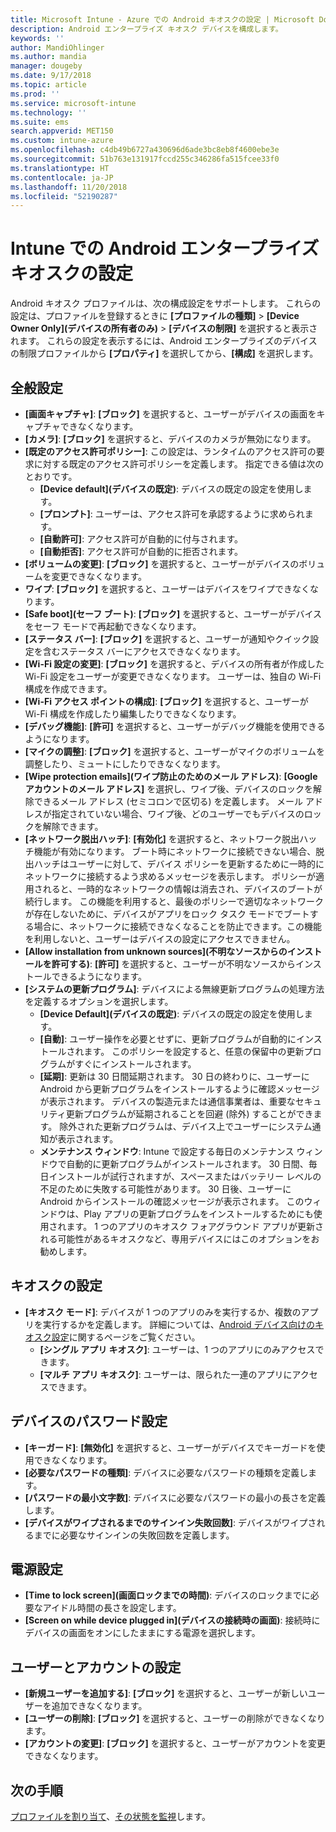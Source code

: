 ```yaml
---
title: Microsoft Intune - Azure での Android キオスクの設定 | Microsoft Docs
description: Android エンタープライズ キオスク デバイスを構成します。
keywords: ''
author: MandiOhlinger
ms.author: mandia
manager: dougeby
ms.date: 9/17/2018
ms.topic: article
ms.prod: ''
ms.service: microsoft-intune
ms.technology: ''
ms.suite: ems
search.appverid: MET150
ms.custom: intune-azure
ms.openlocfilehash: c4db49b6727a430696d6ade3bc8eb8f4600ebe3e
ms.sourcegitcommit: 51b763e131917fccd255c346286fa515fcee33f0
ms.translationtype: HT
ms.contentlocale: ja-JP
ms.lasthandoff: 11/20/2018
ms.locfileid: "52190287"
---
```

# <a name="android-enterprise-kiosk-settings-in-intune"></a>Intune での Android エンタープライズ キオスクの設定

Android キオスク プロファイルは、次の構成設定をサポートします。 これらの設定は、プロファイルを登録するときに **[プロファイルの種類]** > **[Device Owner Only]\(デバイスの所有者のみ\)** > **[デバイスの制限]** を選択すると表示されます。 これらの設定を表示するには、Android エンタープライズのデバイスの制限プロファイルから **[プロパティ]** を選択してから、**[構成]** を選択します。

## <a name="general-settings"></a>全般設定

- **[画面キャプチャ]**: **[ブロック]** を選択すると、ユーザーがデバイスの画面をキャプチャできなくなります。
- **[カメラ]**: **[ブロック]** を選択すると、デバイスのカメラが無効になります。
- **[既定のアクセス許可ポリシー]**: この設定は、ランタイムのアクセス許可の要求に対する既定のアクセス許可ポリシーを定義します。 指定できる値は次のとおりです。
    - **[Device default]\(デバイスの既定\)**: デバイスの既定の設定を使用します。
    - **[プロンプト]**: ユーザーは、アクセス許可を承認するように求められます。
    - **[自動許可]**: アクセス許可が自動的に付与されます。
    - **[自動拒否]**: アクセス許可が自動的に拒否されます。
- **[ボリュームの変更]**: **[ブロック]** を選択すると、ユーザーがデバイスのボリュームを変更できなくなります。
- **ワイプ**: **[ブロック]** を選択すると、ユーザーはデバイスをワイプできなくなります。
- **[Safe boot]\(セーフ ブート\)**: **[ブロック]** を選択すると、ユーザーがデバイスをセーフ モードで再起動できなくなります。
- **[ステータス バー]**: **[ブロック]** を選択すると、ユーザーが通知やクイック設定を含むステータス バーにアクセスできなくなります。
- **[Wi-Fi 設定の変更]**: **[ブロック]** を選択すると、デバイスの所有者が作成した Wi-Fi 設定をユーザーが変更できなくなります。 ユーザーは、独自の Wi-Fi 構成を作成できます。
- **[Wi-Fi アクセス ポイントの構成]**: **[ブロック]** を選択すると、ユーザーが Wi-Fi 構成を作成したり編集したりできなくなります。
- **[デバッグ機能]**: **[許可]** を選択すると、ユーザーがデバッグ機能を使用できるようになります。
- **[マイクの調整]**: **[ブロック]** を選択すると、ユーザーがマイクのボリュームを調整したり、ミュートにしたりできなくなります。
- **[Wipe protection emails]\(ワイプ防止のためのメール アドレス\)**: **[Google アカウントのメール アドレス]** を選択し、ワイプ後、デバイスのロックを解除できるメール アドレス (セミコロンで区切る) を定義します。 メール アドレスが指定されていない場合、ワイプ後、どのユーザーでもデバイスのロックを解除できます。
- **[ネットワーク脱出ハッチ]**: **[有効化]** を選択すると、ネットワーク脱出ハッチ機能が有効になります。 ブート時にネットワークに接続できない場合、脱出ハッチはユーザーに対して、デバイス ポリシーを更新するために一時的にネットワークに接続するよう求めるメッセージを表示します。 ポリシーが適用されると、一時的なネットワークの情報は消去され、デバイスのブートが続行します。 この機能を利用すると、最後のポリシーで適切なネットワークが存在しないために、デバイスがアプリをロック タスク モードでブートする場合に、ネットワークに接続できなくなることを防止できます。この機能を利用しないと、ユーザーはデバイスの設定にアクセスできません。
- **[Allow installation from unknown sources]\(不明なソースからのインストールを許可する\)**: **[許可]** を選択すると、ユーザーが不明なソースからインストールできるようになります。
- **[システムの更新プログラム]**: デバイスによる無線更新プログラムの処理方法を定義するオプションを選択します。
    - **[Device Default]\(デバイスの既定\)**: デバイスの既定の設定を使用します。
    - **[自動]**: ユーザー操作を必要とせずに、更新プログラムが自動的にインストールされます。 このポリシーを設定すると、任意の保留中の更新プログラムがすぐにインストールされます。
    - **[延期]**: 更新は 30 日間延期されます。 30 日の終わりに、ユーザーに Android から更新プログラムをインストールするように確認メッセージが表示されます。 デバイスの製造元または通信事業者は、重要なセキュリティ更新プログラムが延期されることを回避 (除外) することができます。 除外された更新プログラムは、デバイス上でユーザーにシステム通知が表示されます。 
    - **メンテナンス ウィンドウ**: Intune で設定する毎日のメンテナンス ウィンドウで自動的に更新プログラムがインストールされます。 30 日間、毎日インストールが試行されますが、スペースまたはバッテリー レベルの不足のために失敗する可能性があります。 30 日後、ユーザーに Android からインストールの確認メッセージが表示されます。 このウィンドウは、Play アプリの更新プログラムをインストールするためにも使用されます。 1 つのアプリのキオスク フォアグラウンド アプリが更新される可能性があるキオスクなど、専用デバイスにはこのオプションをお勧めします。 

## <a name="kiosk-settings"></a>キオスクの設定

- **[キオスク モード]**: デバイスが 1 つのアプリのみを実行するか、複数のアプリを実行するかを定義します。 詳細については、[Android デバイス向けのキオスク設定](android-kiosk-settings.md)に関するページをご覧ください。
    - **[シングル アプリ キオスク]**: ユーザーは、1 つのアプリにのみアクセスできます。
    - **[マルチ アプリ キオスク]**: ユーザーは、限られた一連のアプリにアクセスできます。

## <a name="device-password-settings"></a>デバイスのパスワード設定

- **[キーガード]**: **[無効化]** を選択すると、ユーザーがデバイスでキーガードを使用できなくなります。
- **[必要なパスワードの種類]**: デバイスに必要なパスワードの種類を定義します。
- **[パスワードの最小文字数]**: デバイスに必要なパスワードの最小の長さを定義します。
- **[デバイスがワイプされるまでのサインイン失敗回数]**: デバイスがワイプされるまでに必要なサインインの失敗回数を定義します。

## <a name="power-settings"></a>電源設定

- **[Time to lock screen]\(画面ロックまでの時間\)**: デバイスのロックまでに必要なアイドル時間の長さを設定します。
- **[Screen on while device plugged in]\(デバイスの接続時の画面\)**: 接続時にデバイスの画面をオンにしたままにする電源を選択します。

## <a name="users-and-accounts-settings"></a>ユーザーとアカウントの設定

- **[新規ユーザーを追加する]**: **[ブロック]** を選択すると、ユーザーが新しいユーザーを追加できなくなります。
- **[ユーザーの削除]**: **[ブロック]** を選択すると、ユーザーの削除ができなくなります。
- **[アカウントの変更]**: **[ブロック]** を選択すると、ユーザーがアカウントを変更できなくなります。

## <a name="next-steps"></a>次の手順
[プロファイルを割り当て](device-profile-assign.md)、[その状態を監視](device-profile-monitor.md)します。



